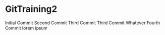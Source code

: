 # GitTraining2

Initial Commit
Second Commit
Third Commit
Third Commit Whatever
Fourth Commit lorem ipsum